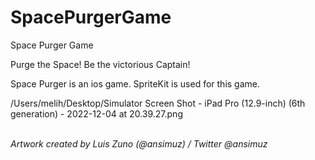 # SpacePurgerGame
Space Purger Game

Purge the Space! Be the victorious Captain!

Space Purger is an ios game. SpriteKit is used for this game.


/Users/melih/Desktop/Simulator Screen Shot - iPad Pro (12.9-inch) (6th generation) - 2022-12-04 at 20.39.27.png

<i><br> Artwork created by Luis Zuno (@ansimuz) / Twitter @ansimuz </i>


